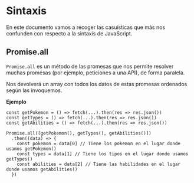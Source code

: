 # Sintaxis

En este documento vamos a recoger las casuísticas que más nos confunden con respecto a la sintaxis de JavaScript.

## Promise.all

`Promise.all` es un método de las promesas que nos permite resolver muchas promesas (por ejemplo, peticiones a una API), de forma paralela.

Nos devolverá un array con todos los datos de estas promesas ordenados según las invoquemos.

**Ejemplo**

```
const getPokemon = () => fetch(...).then(res => res.json())
const getTypes = () => fetch(...).then(res => res.json())
const getAbilities = () => fetch(...).then(res => res.json())

Promise.all([getPokemon(), getTypes(), getAbilities()])
  .then((data) => {
    const pokemon = data[0] // Tiene los pokemon en el lugar donde usamos getPokemon()
    const types = data[1] // Tiene los tipos en el lugar donde usamos getTypes()
    const abilities = data[2] // Tiene las habilidades en el lugar donde usamos getAbilities()
  })
```

